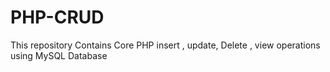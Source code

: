 # PHP-CRUD
This repository Contains Core PHP insert , update, Delete , view operations using MySQL Database
